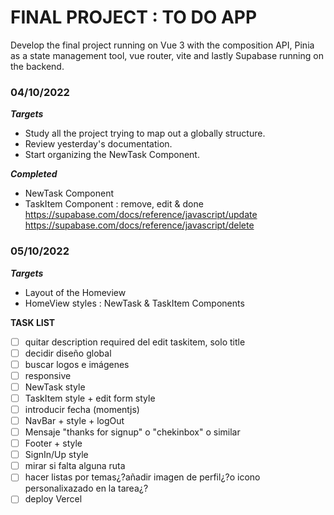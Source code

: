 # FINAL PROJECT : TO DO APP

Develop the final project running on Vue 3 with the composition API, Pinia as a state management tool, vue router, vite and lastly Supabase running on the backend.

### 04/10/2022

**_Targets_**

- Study all the project trying to map out a globally structure.
- Review yesterday's documentation.
- Start organizing the NewTask Component.

**_Completed_**

- NewTask Component
- TaskItem Component : remove, edit & done
  https://supabase.com/docs/reference/javascript/update
  https://supabase.com/docs/reference/javascript/delete

### 05/10/2022

**_Targets_**

- Layout of the Homeview
- HomeView styles : NewTask & TaskItem Components

**TASK LIST**

- [ ] quitar description required del edit taskitem, solo title
- [ ] decidir diseño global
- [ ] buscar logos e imágenes
- [ ] responsive
- [ ] NewTask style
- [ ] TaskItem style + edit form style
- [ ] introducir fecha (momentjs)
- [ ] NavBar + style + logOut
- [ ] Mensaje "thanks for signup" o "chekinbox" o similar
- [ ] Footer + style
- [ ] SignIn/Up style
- [ ] mirar si falta alguna ruta
- [ ] hacer listas por temas¿?añadir imagen de perfil¿?o icono personalixazado en la tarea¿?
- [ ] deploy Vercel

